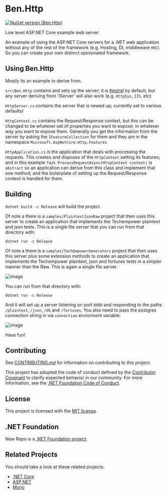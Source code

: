 # Ben.Http


[![NuGet version (Ben.Http)](https://img.shields.io/nuget/v/Ben.Http.svg?style=flat-square)](https://www.nuget.org/packages/Ben.Http/)

Low level ASP.NET Core example web server

An example of using the ASP.NET Core servers for a .NET web application without any of the rest of the framework (e.g. Hosting, DI, middleware etc). So you can create your own distinct opinionated framework.

## Using Ben.Http

Mostly its an example to derive from. 

`src\Ben.Http` contains and sets up the server; it is [Kestrel](https://github.com/dotnet/aspnetcore/tree/master/src/Servers/Kestrel) by default, but any server deriving from 'IServer' will also work (e.g. `HttpSys`, `IIS`, etc)

`HttpServer.cs` contains the server that is newed up; currently set to various defaults/

`HttpContext.cs` contains the Request/Response context, but this can be changed to be whatever set of properties you want to expose; in whatever way you want to expose them. Generally you get the information from the server by asking the `IFeatureCollection` for them and they are in the namespace `Microsoft.AspNetCore.Http.Features`

`HttpApplication.cs` is the application that deals with processing the requests. This creates and disposes of the `HttpContext` setting its features; and in this example `Task ProcessRequestAsync(HttpContext context)` is `abstract` so an application can derive from this class and implement that one method; and the bolierplate of setting up the Request/Response context is handled for them.

## Building

`dotnet build -c Release` will build the project.

Of note a there is a `samples/PlaintextJsonRaw` project that then uses this server to create an application that implements the Techempower plaintext and json tests. This is a single file server that you can run from that directory with:

`dotnet run -c Release` 

Of note a there is a `samples/TechEmpowerGenerators` project that then uses this server plus some extension methods to create an application that implements the Techempower plaintext, json and fortunes tests in a simpler manner than the Raw. This is again a single file server:

![image](https://user-images.githubusercontent.com/1142958/105080682-14becc80-5a89-11eb-8864-d67c486eaea8.png)

You can run from that directory with:

`dotnet run -c Release` 

And it will set up a server listening on port `8080` and responding to the paths `/plaintext`, `/json`, `/db` and `/fortunes`. You also need to pass the postgres connection string in via `connection` enviorment variable:

![image](https://user-images.githubusercontent.com/1142958/103061598-beeb2780-45a3-11eb-9e56-d886530b2e2e.png)

Have fun!

## Contributing

See [CONTRIBUTING.md](CONTRIBUTING.md) for information on contributing to this project.

This project has adopted the code of conduct defined by the [Contributor Covenant](http://contributor-covenant.org/) 
to clarify expected behavior in our community. For more information, see the [.NET Foundation Code of Conduct](http://www.dotnetfoundation.org/code-of-conduct).

## License

This project is licensed with the [MIT license](LICENSE).

## .NET Foundation

New Repo is a [.NET Foundation project](https://dotnetfoundation.org/projects).

## Related Projects

You should take a look at these related projects:

- [.NET Core](https://github.com/dotnet/core)
- [ASP.NET](https://github.com/aspnet)
- [Mono](https://github.com/mono)
